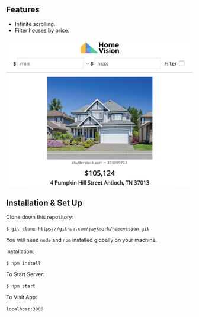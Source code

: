 ## Features
- Infinite scrolling.
- Filter houses by price.

<p align="center">
  <kbd>
    <img src="./src/static/home-vision-screenshot.png" alt="Home Vision screenshot"
	title="Home Vision screenshot" align="center" width="600" />
  </kbd>
</p>


## Installation & Set Up
Clone down this repository:

`$ git clone https://github.com/jaykmark/homevision.git`

You will need `node` and `npm` installed globally on your machine.  

Installation:

`$ npm install`  

To Start Server:

`$ npm start`  

To Visit App:

`localhost:3000`
